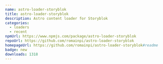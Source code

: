 ```yaml
---
name: astro-loader-storyblok
title: astro-loader-storyblok
description: Astro content loader for Storyblok
categories:
  - loaders
  - recent
npmUrl: https://www.npmjs.com/package/astro-loader-storyblok
repoUrl: https://github.com/romainpi/astro-loader-storyblok
homepageUrl: https://github.com/romainpi/astro-loader-storyblok#readme
badge: new
downloads: 1318
---
```

